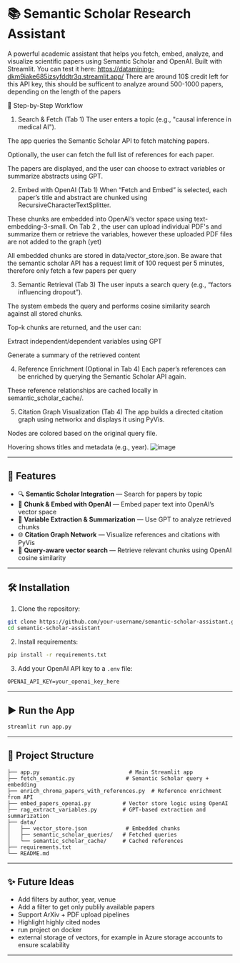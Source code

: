 # 📚 Semantic Scholar Research Assistant

A powerful academic assistant that helps you fetch, embed, analyze, and visualize scientific papers using Semantic Scholar and OpenAI. Built with Streamlit.
You can test it here: https://datamining-dkm9iake685izsyfddtr3q.streamlit.app/
There are around 10$ credit left for this API key, this should be sufficent to analyze around 500-1000 papers, depending on the length of the papers

🔁 Step-by-Step Workflow
1. Search & Fetch (Tab 1)
The user enters a topic (e.g., "causal inference in medical AI").

The app queries the Semantic Scholar API to fetch matching papers.

Optionally, the user can fetch the full list of references for each paper.

The papers are displayed, and the user can choose to extract variables or summarize abstracts using GPT.

2. Embed with OpenAI (Tab 1)
When “Fetch and Embed” is selected, each paper’s title and abstract are chunked using RecursiveCharacterTextSplitter.

These chunks are embedded into OpenAI’s vector space using text-embedding-3-small.
On Tab 2 , the user can upload  individual PDF's and summarize them or retrieve the variables, however these uploaded PDF files are not added to the graph (yet)

All embedded chunks are stored in data/vector_store.json.
Be aware that the semantic scholar API has a request limit of 100 request per 5 minutes, therefore only fetch a few papers per query

3. Semantic Retrieval (Tab 3)
The user inputs a search query (e.g., “factors influencing dropout”).

The system embeds the query and performs cosine similarity search against all stored chunks.

Top-k chunks are returned, and the user can:

Extract independent/dependent variables using GPT

Generate a summary of the retrieved content

4. Reference Enrichment (Optional in Tab 4)
Each paper’s references can be enriched by querying the Semantic Scholar API again.

These reference relationships are cached locally in semantic_scholar_cache/.

5. Citation Graph Visualization (Tab 4)
The app builds a directed citation graph using networkx and displays it using PyVis.

Nodes are colored based on the original query file.

Hovering shows titles and metadata (e.g., year).
![image](https://github.com/user-attachments/assets/6be2243f-5ec1-4ec1-bb96-0a35159d61f0)


---

## 🚀 Features

- 🔍 **Semantic Scholar Integration** — Search for papers by topic
- 📄 **Chunk & Embed with OpenAI** — Embed paper text into OpenAI’s vector space
- 🧠 **Variable Extraction & Summarization** — Use GPT to analyze retrieved chunks
- 🌐 **Citation Graph Network** — Visualize references and citations with PyVis
- 🧠 **Query-aware vector search** — Retrieve relevant chunks using OpenAI cosine similarity

---

## 🛠 Installation

1. Clone the repository:

```bash
git clone https://github.com/your-username/semantic-scholar-assistant.git
cd semantic-scholar-assistant
```

2. Install requirements:

```bash
pip install -r requirements.txt
```

3. Add your OpenAI API key to a `.env` file:

```env
OPENAI_API_KEY=your_openai_key_here
```

---

## ▶️ Run the App

```bash
streamlit run app.py
```

---

## 📁 Project Structure

```text
├── app.py                            # Main Streamlit app
├── fetch_semantic.py                # Semantic Scholar query + embedding
├── enrich_chroma_papers_with_references.py  # Reference enrichment from API
├── embed_papers_openai.py          # Vector store logic using OpenAI
├── rag_extract_variables.py        # GPT-based extraction and summarization
├── data/
│   ├── vector_store.json            # Embedded chunks
│   ├── semantic_scholar_queries/   # Fetched queries
│   └── semantic_scholar_cache/     # Cached references
├── requirements.txt
└── README.md
```

---

## ✨ Future Ideas

- Add filters by author, year, venue
- Add a filter to get only publily available papers
- Support ArXiv + PDF upload pipelines
- Highlight highly cited nodes
- run project on docker 
-  external storage of vectors, for example in Azure storage accounts to ensure scalability

---
